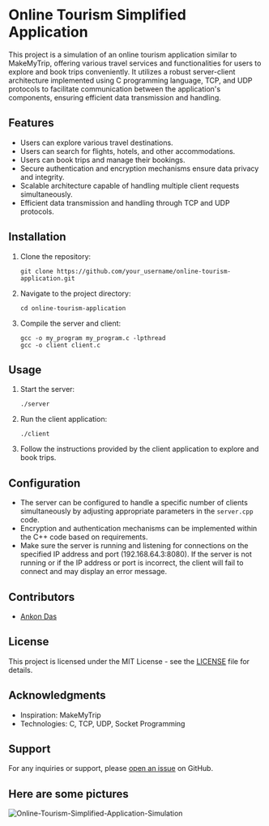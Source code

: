 # Online Tourism Simplified Application

This project is a simulation of an online tourism application similar to MakeMyTrip, offering various travel services and functionalities for users to explore and book trips conveniently. It utilizes a robust server-client architecture implemented using C programming language, TCP, and UDP protocols to facilitate communication between the application's components, ensuring efficient data transmission and handling.

## Features

- Users can explore various travel destinations.
- Users can search for flights, hotels, and other accommodations.
- Users can book trips and manage their bookings.
- Secure authentication and encryption mechanisms ensure data privacy and integrity.
- Scalable architecture capable of handling multiple client requests simultaneously.
- Efficient data transmission and handling through TCP and UDP protocols.

## Installation

1. Clone the repository:

    ```
    git clone https://github.com/your_username/online-tourism-application.git
    ```

2. Navigate to the project directory:

    ```
    cd online-tourism-application
    ```

3. Compile the server and client:

    ```
    gcc -o my_program my_program.c -lpthread
    gcc -o client client.c
    ```

## Usage

1. Start the server:

    ```
    ./server
    ```

2. Run the client application:

    ```
    ./client
    ```

3. Follow the instructions provided by the client application to explore and book trips.

## Configuration

- The server can be configured to handle a specific number of clients simultaneously by adjusting appropriate parameters in the `server.cpp` code.
- Encryption and authentication mechanisms can be implemented within the C++ code based on requirements.
- Make sure the server is running and listening for connections on the specified IP address and port (192.168.64.3:8080). If the server is not running or if the IP address or port is incorrect, the client will fail to connect and may display an error message.

## Contributors

- [Ankon Das](https://github.com/01ankon01)

## License

This project is licensed under the MIT License - see the [LICENSE](LICENSE) file for details.

## Acknowledgments

- Inspiration: MakeMyTrip
- Technologies: C, TCP, UDP, Socket Programming

## Support

For any inquiries or support, please [open an issue](https://github.com/01ankon01/online-tourism-application/issues) on GitHub.

## Here are some pictures

![Online-Tourism-Simplified-Application-Simulation
](1.png)

